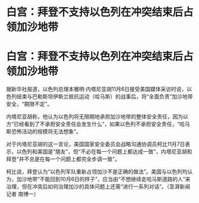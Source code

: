 # 白宫：拜登不支持以色列在冲突结束后占领加沙地带

# 白宫：拜登不支持以色列在冲突结束后占领加沙地带

据新华社报道，以色列总理本雅明·内塔尼亚胡11月6日接受美国媒体采访时说，以色列结束与巴勒斯坦伊斯兰抵抗运动（哈马斯）的战事后，将“全面负责”加沙地带安全，“期限不定”。

内塔尼亚胡称，他认为以色列将无限期地承担加沙地带的整体安全责任，因为以方“已经看到了不承担安全责任会发生什么”，如果以色列不承担安全责任，“哈马斯恐怖活动的规模将无法想象”。

对于内塔尼亚胡的这一言论，美国国家安全委员会战略沟通协调员柯比11月7日表示，以色列和美国是“朋友”，但“不必在每一个问题上都达成一致”，内塔尼亚胡和拜登“并不总是在每一个问题上都完全步调一致”。

柯比说，拜登认为“以色列军队重新占领加沙不是正确的做法”。美国与以色列均认为，加沙地带“不能回到10月6日的样子”，应当由“不想继续走哈马斯道路的人”来治理，但在冲突后如何治理加沙的具体问题上还需“进行一系列对话”。（澎湃新闻记者
南博一）

